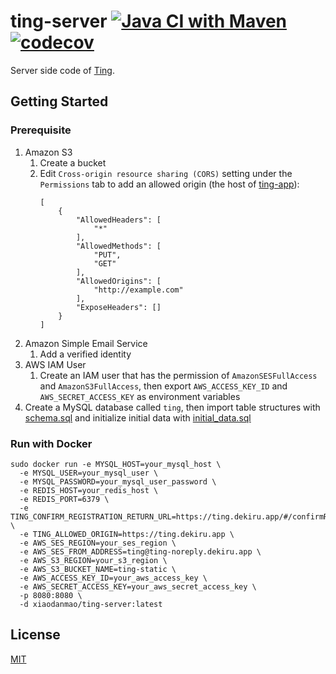 # ting-server [![Java CI with Maven](https://github.com/Frederick-S/ting-server/actions/workflows/build.yml/badge.svg?branch=main)](https://github.com/Frederick-S/ting-server/actions/workflows/build.yml) [![codecov](https://codecov.io/gh/ting-app/ting-server/branch/main/graph/badge.svg?token=2ZS54PB3DB)](https://codecov.io/gh/ting-app/ting-server)
Server side code of [Ting](https://ting.dekiru.app).

## Getting Started
### Prerequisite
1. Amazon S3
    1. Create a bucket
    2. Edit `Cross-origin resource sharing (CORS)` setting under the `Permissions` tab to add an allowed origin (the host of [ting-app](https://github.com/ting-app/ting-app)):
        ```
        [
            {
                "AllowedHeaders": [
                    "*"
                ],
                "AllowedMethods": [
                    "PUT",
                    "GET"
                ],
                "AllowedOrigins": [
                    "http://example.com"
                ],
                "ExposeHeaders": []
            }
        ]
        ```
2. Amazon Simple Email Service
    1. Add a verified identity
3. AWS IAM User
    1. Create an IAM user that has the permission of `AmazonSESFullAccess` and `AmazonS3FullAccess`, then export `AWS_ACCESS_KEY_ID` and `AWS_SECRET_ACCESS_KEY` as environment variables
4. Create a MySQL database called `ting`, then import table structures with [schema.sql](db/schema.sql) and initialize initial data with [initial_data.sql](db/initial_data.sql)

### Run with Docker
```
sudo docker run -e MYSQL_HOST=your_mysql_host \
  -e MYSQL_USER=your_mysql_user \
  -e MYSQL_PASSWORD=your_mysql_user_password \
  -e REDIS_HOST=your_redis_host \
  -e REDIS_PORT=6379 \
  -e TING_CONFIRM_REGISTRATION_RETURN_URL=https://ting.dekiru.app/#/confirmRegistration \
  -e TING_ALLOWED_ORIGIN=https://ting.dekiru.app \
  -e AWS_SES_REGION=your_ses_region \
  -e AWS_SES_FROM_ADDRESS=ting@ting-noreply.dekiru.app \
  -e AWS_S3_REGION=your_s3_region \
  -e AWS_S3_BUCKET_NAME=ting-static \
  -e AWS_ACCESS_KEY_ID=your_aws_access_key \
  -e AWS_SECRET_ACCESS_KEY=your_aws_secret_access_key \
  -p 8080:8080 \
  -d xiaodanmao/ting-server:latest
```

## License
[MIT](LICENSE)

